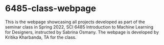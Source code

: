 # 6485-class-webpage

This is the webpage showcasing all projects developed as part of the seminar class in Spring 2022, SCI 6485 Introduction to Machine Learning for Designers, instructed by Sabrina Osmany. The webpage is developed by Kritika Kharbanda, TA for the class.
